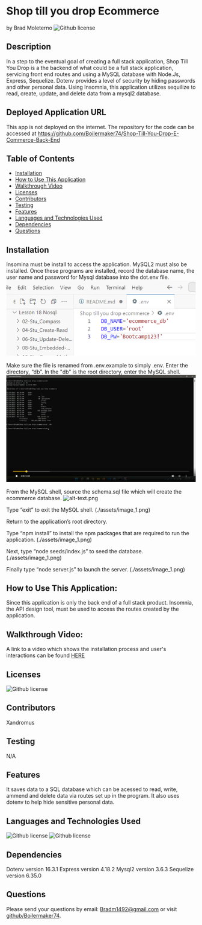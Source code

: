 # Shop till you drop Ecommerce 
  by Brad Moleterno    ![Github license](https://img.shields.io/badge/license-MIT-blue.svg)
## Description
In a step to the eventual goal of creating a full stack application, Shop Till You Drop is a the backend of what could be a full stack application, servicing front end routes and using a MySQL database with Node.Js, Express, Sequelize. Dotenv provides a level of security by hiding passwords and other personal data. Using Insomnia, this application  utilizes sequilize to read, create, update, and delete data from a mysql2 database.
## Deployed Application URL
This app is not deployed on the internet. The repository for the code can be accessed at https://github.com/Boilermaker74/Shop-Till-You-Drop-E-Commerce-Back-End
## Table of Contents
* [Installation](#installation)
* [How to Use This Application](#how-to-use-this-application)
* [Walkthrough Video](#walkthrough-video)
* [Licenses](#Licenses)
* [Contributors](#contributors)
* [Testing](#testing)
* [Features](#features)
* [Languages and Technologies Used](#languages-and-technologies-used)
* [Dependencies](#dependencies)
* [Questions](#questions)

## Installation
Insomina must be install to access the application. MySQL2 must also be installed. Once these programs are installed, record the database name, the user name and password for Mysql database into the dot.env file.
![alt-text](./assets/Screenshot(125).png) 


Make sure the file is renamed from .env.example to simply .env. Enter the directory, “db”. In the "db" is the root directory, enter the MySQL shell.
![alt-text](./assets/screenshot(118).png) 



From the MySQL shell, source the schema.sql file which will create the ecommerce database. 
![alt-text](screenshot118).png


Type “exit” to exit the MySQL shell. 
(./assets/image_1.png)


Return to the application’s root directory. 

Type “npm install” to install the npm packages that are required to run the application. 
(./assets/image_1.png)


Next, type “node seeds/index.js” to seed the database. 
(./assets/image_1.png)



Finally type “node server.js” to launch the server. 
(./assets/image_1.png)


## How to Use This Application:
Since this application is only the back end of a full stack product. Insomnia, the API design tool, must be used to access the routes created by the application.
## Walkthrough Video:
A link to a video which shows the installation process and user's interactions can be found [HERE](https://app.screencastify.com/v2/watch/RFOCboapueeEhQLnVv7C)
## Licenses
![Github license](https://img.shields.io/badge/license-MIT-blue.svg)
## Contributors
Xandromus
## Testing
N/A
## Features
It saves data to a SQL database which can be acessed to read, write, ammend and delete data via routes set up in the program. It also uses dotenv to help hide sensitive personal data.
## Languages and Technologies Used
![Github license](https://img.shields.io/badge/Language-JavaScript-blue.svg)
![Github license](https://img.shields.io/badge/Technology-NodeJs,Mysql,Sequelize,Express-blue.svg)
## Dependencies
Dotenv    version  16.3.1
Express   version  4.18.2
Mysql2    version  3.6.3
Sequelize version  6.35.0

## Questions
Please send your questions by email:  Bradm1492@gmail.com or visit [github/Boilermaker74](https://github.com/Boilermaker74).
